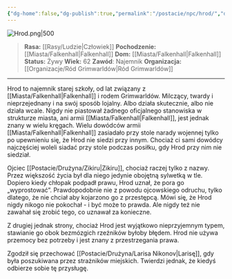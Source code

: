 ```yaml
---
{"dg-home":false,"dg-publish":true,"permalink":"/postacie/npc/hrod/","dgPassFrontmatter":true}
---
```


![Hrod.png|500](/img/user/Vault/Grafiki/NPC/Hrod.png)

> **Rasa:** [[Rasy/Ludzie\|Człowiek]]
> **Pochodzenie:** [[Miasta/Falkenhall\|Falkenhall]]
> **Dom:** [[Miasta/Falkenhall\|Falkenhall]]
> **Status:** Żywy
> **Wiek:** 62
> **Zawód**: Najemnik
> **Organizacja:** [[Organizacje/Ród Grimwarldów\|Ród Grimwarldów]]

---

Hrod to najemnik starej szkoły, od lat związany z [[Miasta/Falkenhall\|Falkenhall]] i rodem Grimwarldów. Milczący, twardy i nieprzejednany i na swój sposób lojalny. Albo działa skutecznie, albo nie działa wcale. Nigdy nie piastował żadnego oficjalnego stanowiska w strukturze miasta, ani armii [[Miasta/Falkenhall\|Falkenhall]], jest jednak znany w wielu kręgach. Wielu dowódców armii [[Miasta/Falkenhall\|Falkenhall]] zasiadało przy stole narady wojennej tylko po upewnieniu się, że Hrod nie siedzi przy innym. Chociaż ci sami dowódcy najczęściej woleli siadać przy stole podczas posiłku, gdy Hrod przy nim nie siedział.

Ojciec [[Postacie/Drużyna/Zikiru\|Zikiru]], chociaż raczej tylko z nazwy. Przez większość życia był dla niego jedynie obojętną sylwetką w tle. Dopiero kiedy chłopak podpadł prawu, Hrod uznał, że pora go „wyprostować”. Prawdopodobnie nie z powodu ojcowskiego odruchu, tylko dlatego, że nie chciał aby kojarzono go z przestępcą. Mówi się, że Hrod nigdy nikogo nie pokochał - i być może to prawda. Ale nigdy też nie zawahał się zrobić tego, co uznawał za konieczne.

Z drugiej jednak strony, chociaż Hrod jest wyjątkowo nieprzyjemnym typem, stawianie go obok bezmózgich rzeźników byłoby błędem. Hrod nie używa przemocy bez potrzeby i jest znany z przestrzegania prawa.

Zgodził się przechować [[Postacie/Drużyna/Larisa Nikonov\|Larisę]], gdy była poszukiwana przez strażników miejskich. Twierdzi jednak, że kiedyś odbierze sobie tę przysługę.